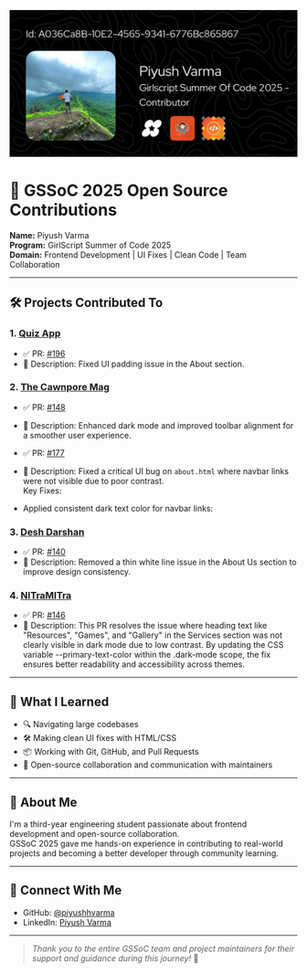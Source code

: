 ![GSSoC Banner](https://github.com/piyushhvarma/GSSoC-2025-Contributions/blob/main/banner.jpg?raw=true)

# 🚀 GSSoC 2025 Open Source Contributions

**Name:** Piyush Varma  
**Program:** GirlScript Summer of Code 2025  
**Domain:** Frontend Development | UI Fixes | Clean Code | Team Collaboration

---

## 🛠️ Projects Contributed To

### 1. [Quiz App](https://github.com/Jadhav124Akshada/Quiz-App-)
- ✅ PR: [#196](https://github.com/Jadhav124Akshada/Quiz-App-/pull/196)  
- 📝 Description: Fixed UI padding issue in the About section.

### 2. [The Cawnpore Mag](https://github.com/Kritika75/TheCawnporeMag.github.io)
- ✅ PR: [#148](https://github.com/Kritika75/TheCawnporeMag.github.io/pull/148)  
- 📝 Description: Enhanced dark mode and improved toolbar alignment for a smoother user experience.

- ✅ PR: [#177](https://github.com/Kritika75/TheCawnporeMag.github.io/pull/177)  
- 📝 Description: Fixed a critical UI bug on `about.html` where navbar links were not visible due to poor contrast.  
    Key Fixes:
- Applied consistent dark text color for navbar links:

### 3. [Desh Darshan](https://github.com/sampadatiwari30/DeshDarshan)
- ✅ PR: [#140](https://github.com/sampadatiwari30/DeshDarshan/pull/140)  
- 📝 Description: Removed a thin white line issue in the About Us section to improve design consistency.

### 4. [NITraMITra](https://github.com/VAIBHAVBABELE/vaibhavbabele.github.io)
- ✅ PR: [#146](https://github.com/VAIBHAVBABELE/vaibhavbabele.github.io/pull/146)
- 📝 Description: This PR resolves the issue where heading text like "Resources", "Games", and "Gallery" in the Services section was not clearly visible in dark mode due to low contrast.
By updating the CSS variable --primary-text-color within the .dark-mode scope, the fix ensures better readability and accessibility across themes.

---

## 🌱 What I Learned

- 🔍 Navigating large codebases
- 🛠️ Making clean UI fixes with HTML/CSS
- 📦 Working with Git, GitHub, and Pull Requests
- 🤝 Open-source collaboration and communication with maintainers

---

## 💬 About Me

I'm a third-year engineering student passionate about frontend development and open-source collaboration.  
GSSoC 2025 gave me hands-on experience in contributing to real-world projects and becoming a better developer through community learning.

---

## 📡 Connect With Me

- GitHub: [@piyushhvarma](https://github.com/piyushhvarma)
- LinkedIn: [Piyush Varma](https://www.linkedin.com/in/piyushhvarma)

---

> *Thank you to the entire GSSoC team and project maintainers for their support and guidance during this journey!* 💛
